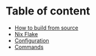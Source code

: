 # Table of content

- [How to build from source](./build-from-source.md)
- [Nix Flake](./nix-flake.md)
- [Configuration](./configuration.md)
- [Commands](./commands.md)
